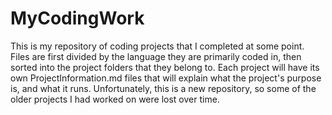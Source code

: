 # MyCodingWork
This is my repository of coding projects that I completed at some point. Files are first divided by the language they are primarily coded in, then sorted into the project folders that they belong to. Each project will have its own ProjectInformation.md files that will explain what the project's purpose is, and what it runs.
Unfortunately, this is a new repository, so some of the older projects I had worked on were lost over time.
